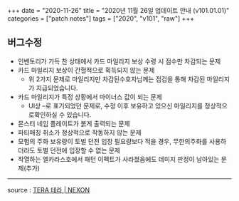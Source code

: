 +++
date = "2020-11-26"
title = "2020년 11월 26일 업데이트 안내 (v101.01.01)"
categories = ["patch notes"]
tags = ["2020", "v101", "raw"]
+++

## 버그수정

- 인벤토리가 가득 찬 상태에서 카드 마일리지 보상 수령 시 점수만 차감되는 문제
- 카드 마일리지 보상이 간헐적으로 획득되지 않는 문제
  - 위 2가지 문제로 마일리지만 차감된수호자님께는 점검을 통해 차감된 마일리지가 지급되었습니다.
- 카드 마일리지가 특정 상황에서 마이너스 값이 되는 문제
  - UI상 –로 표기되었던 문제로, 수정 이후 보유하고 있으신 마일리지를 정상적으로확인하실 수 있습니다.
- 몬스터 네임 플레이트가 붉게 출력되는 문제
- 파티매칭 취소가 정상적으로 작동하지 않는 문제
- 모험의 주화 보유량이 토벌 던전 입장 필요량보다 적을 경우, 무한의주화를 사용하더라도 토벌 던전에 입장할 수 없는 문제
- 작열하는 엘카라스호에서 패턴 이펙트가 사라졌음에도 데미지 판정이 남아있는 문제(추가)

----

source : [TERA 테라 | NEXON](http://tera.nexon.com/news/update/view.aspx?n4articlesn=457)
